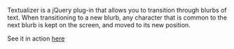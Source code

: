 Textualizer is a jQuery plug-in that allows you to transition through blurbs of text.  When transitioning to a new blurb, any character that is common to the next blurb is kept on the screen, and moved to its new position.

See it in action [here](http://kiro.me/projects/textualizer.html)
